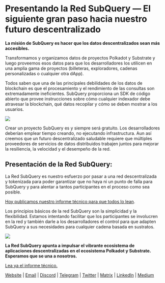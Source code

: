 # Presentando la Red SubQuery — El siguiente gran paso hacia nuestro futuro descentralizado

**La misión de SubQuery es hacer que los datos descentralizados sean más accesibles.**

Transformamos y organizamos datos de proyectos Polkadot y Substrate y luego proveemos esos datos para que los desarrolladores los utilicen en una amplia gama de proyectos (billeteras, exploradores, cadenas personalizadas o cualquier otra dApp).

Todos saben que una de las principales debilidades de los datos de blockchain es que el procesamiento y el rendimiento de las consultas son extremadamente ineficientes. SubQuery proporciona un SDK de código abierto que provee instrucciones sobre cómo cualquier indexador debe atravesar la blockchain, qué datos recopilar y cómo se deben mostrar a los usuarios.

![](https://miro.medium.com/max/700/1*0l37MKpDk2ahHsqDUBxbjw.png)

Crear un proyecto SubQuery es y siempre será gratuito. Los desarrolladores deberían emplear tiempo creando, no ejecutando infrastructura. Aun así creemos que un futuro descentralizado saludable requiere que múltiples proveedores de servicios de datos distribuidos trabajen juntos para mejorar la resiliencia, la velocidad y el desempeño de la red.

## Presentación de la Red SubQuery:

La Red SubQuery es nuestro esfuerzo por pasar a una red descentralizada y tokenizada para poder garantizar que no haya ni un punto de falla para SubQuery y para alentar a tantos participantes en el proceso como sea posible.

[Hoy publicamos nuestro informe técnico para que todos lo lean](https://static.subquery.network/whitepaper.pdf).

Los principios básicos de la red SubQuery son la simplicidad y la flexibilidad. Estamos intentando facilitar que los participantes se involucren en la red y también darle a los desarrolladores el control para que adapten SubQuery a sus necesidades para cualquier cadena basada en sustratos.

![](https://miro.medium.com/max/700/1*5E_eIJBTvHI7W24ib_Syvw.png)

**La Red SubQuery apunta a impulsar el vibrante ecosistema de aplicaciones descentralizadas en el ecosistema Polkadot y Substrate. Esperamos que se una a nosotros.**

[Lea ya el informe técnico.](https://static.subquery.network/whitepaper.pdf)

[Website](https://subquery.network/) | [Email](mailto:hello@subquery.network) | [Discord](https://discord.com/invite/78zg8aBSMG) | [Telegram](https://t.me/subquerynetwork) | [Twitter](https://twitter.com/subquerynetwork) | [Matrix](https://matrix.to/#/#subquery:matrix.org) | [LinkedIn](https://www.linkedin.com/company/subquery) | [Medium](https://subquery.medium.com/)
